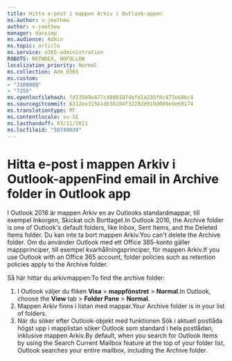 ```yaml
---
title: Hitta e-post i mappen Arkiv i Outlook-appen
ms.author: v-jmathew
author: v-jmathew
manager: dansimp
ms.audience: Admin
ms.topic: article
ms.service: o365-administration
ROBOTS: NOINDEX, NOFOLLOW
localization_priority: Normal
ms.collection: Adm_O365
ms.custom:
- "3100008"
- "7255"
ms.openlocfilehash: fd13949e477c40801874bfd1a235f8c477e686c4
ms.sourcegitcommit: 6312ee31561db36104f32282d019d069ede69174
ms.translationtype: MT
ms.contentlocale: sv-SE
ms.lasthandoff: 03/11/2021
ms.locfileid: "50749039"
---
```

# <a name="find-email-in-archive-folder-in-outlook-app"></a><span data-ttu-id="5728c-102">Hitta e-post i mappen Arkiv i Outlook-appen</span><span class="sxs-lookup"><span data-stu-id="5728c-102">Find email in Archive folder in Outlook app</span></span>

<span data-ttu-id="5728c-103">I Outlook 2016 är mappen Arkiv en av Outlooks standardmappar, till exempel Inkorgen, Skickat och Borttaget.</span><span class="sxs-lookup"><span data-stu-id="5728c-103">In Outlook 2016, the Archive folder is one of Outlook's default folders, like Inbox, Sent Items, and the Deleted Items folder.</span></span> <span data-ttu-id="5728c-104">Du kan inte ta bort mappen Arkiv.</span><span class="sxs-lookup"><span data-stu-id="5728c-104">You can't delete the Archive folder.</span></span> <span data-ttu-id="5728c-105">Om du använder Outlook med ett Office 365-konto gäller mappprinciper, till exempel kvarhållningsprinciper, för mappen Arkiv.</span><span class="sxs-lookup"><span data-stu-id="5728c-105">If you use Outlook with an Office 365 account, folder policies such as retention policies apply to the Archive folder.</span></span>

<span data-ttu-id="5728c-106">Så här hittar du arkivmappen:</span><span class="sxs-lookup"><span data-stu-id="5728c-106">To find the archive folder:</span></span>

1. <span data-ttu-id="5728c-107">I Outlook väljer du fliken **Visa** > **mappfönstret**  >  **Normal**.</span><span class="sxs-lookup"><span data-stu-id="5728c-107">In Outlook, choose the **View** tab > **Folder Pane** > **Normal**.</span></span>
2. <span data-ttu-id="5728c-108">Mappen Arkiv finns i listan med mappar.</span><span class="sxs-lookup"><span data-stu-id="5728c-108">Your Archive folder is in your list of folders.</span></span>
3. <span data-ttu-id="5728c-109">När du söker efter Outlook-objekt med funktionen Sök i aktuell postlåda högst upp i mapplistan söker Outlook som standard i hela postlådan, inklusive mappen Arkiv.</span><span class="sxs-lookup"><span data-stu-id="5728c-109">By default, when you search for Outlook items by using the Search Current Mailbox feature at the top of your folder list, Outlook searches your entire mailbox, including the Archive folder.</span></span>
